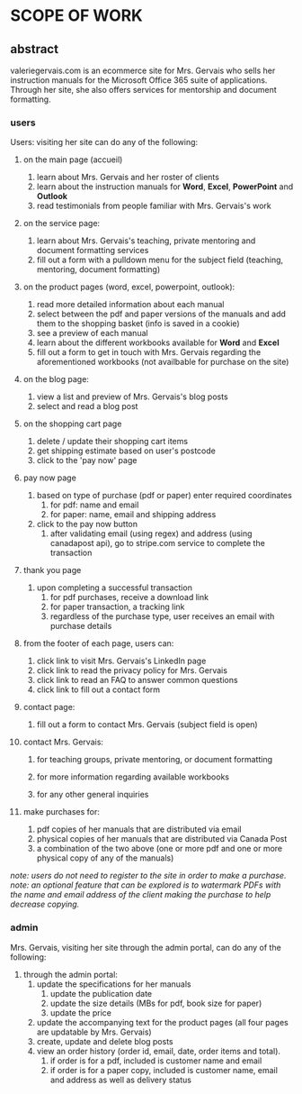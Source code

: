 # SCOPE OF WORK

## abstract

valeriegervais.com is an ecommerce site for Mrs. Gervais who sells her instruction manuals for the Microsoft Office 365 suite of applications. Through her site, she also offers services for mentorship and document formatting.

### users

Users: visiting her site can do any of the following:

1. on the main page (accueil)
     1. learn about Mrs. Gervais and her roster of clients
     2. learn about the instruction manuals for **Word**, **Excel**, **PowerPoint** and **Outlook**
     3. read testimonials from people familiar with Mrs. Gervais's work

2. on the service page:
     1. learn about Mrs. Gervais's teaching, private mentoring and document formatting services
     2. fill out a form with a pulldown menu for the subject field (teaching, mentoring, document formatting)
3. on the product pages (word, excel, powerpoint, outlook):
     1. read more detailed information about each manual
     2. select between the pdf and paper versions of the manuals and add them to the shopping basket (info is saved in a cookie)
     3. see a preview of each manual
     4. learn about the different workbooks available for **Word** and **Excel**
     5. fill out a form to get in touch with Mrs. Gervais regarding the aforementioned workbooks (not availbable for purchase on the site)

4. on the blog page:
     1. view a list and preview of Mrs. Gervais's blog posts
     2. select and read a blog post

5. on the shopping cart page
     1. delete / update their shopping cart items
     2. get shipping estimate based on user's postcode
     3. click to the 'pay now' page
6. pay now page
     1. based on type of purchase (pdf or paper) enter required coordinates
          1. for pdf: name and email
          2. for paper: name, email and shipping address
     2. click to the pay now button
          1. after validating email (using regex) and address (using canadapost api), go to stripe.com service to complete the transaction
7. thank you page
     1. upon completing a successful transaction
          1. for pdf purchases, receive a download link
          2. for paper transaction, a tracking link
          3. regardless of the purchase type, user receives an email with purchase details
8. from the footer of each page, users can:
     1. click link to visit Mrs. Gervais's LinkedIn page
     2. click link to read the privacy policy for Mrs. Gervais
     3. click link to read an FAQ to answer common questions
     4. click link to fill out a contact form
9. contact page:
     1. fill out a form to contact Mrs. Gervais (subject field is open)

1. contact Mrs. Gervais:
     1. for teaching groups, private mentoring, or document formatting

     2. for more information regarding available workbooks

     3. for any other general inquiries

2. make purchases for:
     1. pdf copies of her manuals that are distributed via email
     2. physical copies of her manuals that are distributed via Canada Post
     3. a combination of the two above (one or more pdf and one or more physical copy of any of the manuals)


*note: users do not need to register to the site in order to make a purchase.*
*note: an optional feature that can be explored is to watermark PDFs with the name and email address of the client making the purchase to help decrease copying.*

### admin

Mrs. Gervais, visiting her site through the admin portal, can do any of the following:

1. through the admin portal:
   1. update the specifications for her manuals
      1. update the publication date
      2. update the size details (MBs for pdf, book size for paper)
      3. update the price
   2. update the accompanying text for the product pages (all four pages are updatable by Mrs. Gervais)
   3. create, update and delete blog posts
   4. view an order history (order id, email, date, order items and total).
      1. if order is for a pdf, included is customer name and email
      2. if order is for a paper copy, included is customer name, email and address as well as delivery status